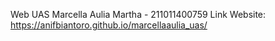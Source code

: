 Web UAS Marcella Aulia Martha - 211011400759
Link Website: https://anifbiantoro.github.io/marcellaaulia_uas/
